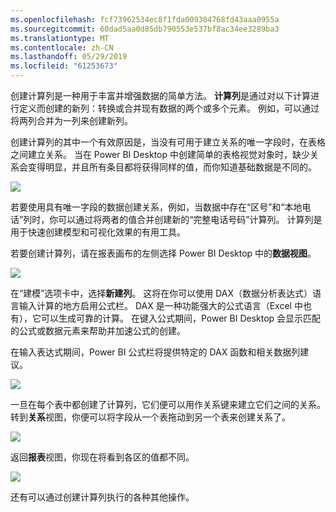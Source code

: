 ```yaml
---
ms.openlocfilehash: fcf73962534ec8f1fda009304768fd43aaa0955a
ms.sourcegitcommit: 60dad5aa0d85db790553e537bf8ac34ee3289ba3
ms.translationtype: MT
ms.contentlocale: zh-CN
ms.lasthandoff: 05/29/2019
ms.locfileid: "61253673"
---
```

创建计算列是一种用于丰富并增强数据的简单方法。 **计算列**是通过对以下计算进行定义而创建的新列：转换或合并现有数据的两个或多个元素。 例如，可以通过将两列合并为一列来创建新列。

创建计算列的其中一个有效原因是，当没有可用于建立关系的唯一字段时，在表格之间建立关系。 当在 Power BI Desktop 中创建简单的表格视觉对象时，缺少关系会变得明显，并且所有条目都将获得同样的值，而你知道基础数据是不同的。

![](media/2-3-create-calculated-columns/2-3_1.png)

若要使用具有唯一字段的数据创建关系，例如，当数据中存在“区号”和“本地电话”列时，你可以通过将两者的值合并创建新的“完整电话号码”计算列。 计算列是用于快速创建模型和可视化效果的有用工具。

若要创建计算列，请在报表画布的左侧选择 Power BI Desktop 中的**数据视图**。

![](media/2-3-create-calculated-columns/2-3_2.png)

在“建模”选项卡中，选择**新建列**。 这将在你可以使用 DAX（数据分析表达式）语言输入计算的地方启用公式栏。 DAX 是一种功能强大的公式语言（Excel 中也有），它可以生成可靠的计算。 在键入公式期间，Power BI Desktop 会显示匹配的公式或数据元素来帮助并加速公式的创建。

在输入表达式期间，Power BI 公式栏将提供特定的 DAX 函数和相关数据列建议。

![](media/2-3-create-calculated-columns/2-3_3.png)

一旦在每个表中都创建了计算列，它们便可以用作关系键来建立它们之间的关系。 转到**关系**视图，你便可以将字段从一个表拖动到另一个表来创建关系了。

![](media/2-3-create-calculated-columns/2-3_4.png)

返回**报表**视图，你现在将看到各区的值都不同。

![](media/2-3-create-calculated-columns/2-3_5.png)

还有可以通过创建计算列执行的各种其他操作。

